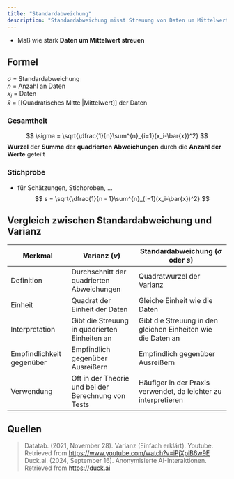 ```yaml
---
title: "Standardabweichung"
description: "Standardabweichung misst Streuung von Daten um Mittelwert. Formel für Gesamtheit/Stichprobe. Vorteile leichte Interpretation, Nachteile Empfindlichkeit gegenüber Ausreißern."
---
```


- Maß wie stark **Daten um Mittelwert streuen**

## Formel
$\sigma$ = Standardabweichung  
$n$ = Anzahl an Daten  
$x_i$ = Daten  
$\bar{x}$ = [[Quadratisches Mittel|Mittelwert]] der Daten  

### Gesamtheit
$$
\sigma = \sqrt{\dfrac{1}{n}\sum^{n}_{i=1}(x_i-\bar{x})^2}
$$
**Wurzel** der **Summe** der **quadrierten Abweichungen** durch die **Anzahl der Werte** geteilt

### Stichprobe
- für Schätzungen, Stichproben, ...
$$
s = \sqrt{\dfrac{1}{n - 1}\sum^{n}_{i=1}(x_i-\bar{x})^2}
$$

## Vergleich zwischen Standardabweichung und Varianz

| Merkmal                   | Varianz ($v$)                                       | Standardabweichung ($\sigma$ oder $s$)                          |
| ------------------------- | --------------------------------------------------- | --------------------------------------------------------------- |
| Definition                | Durchschnitt der quadrierten Abweichungen           | Quadratwurzel der Varianz                                       |
| Einheit                   | Quadrat der Einheit der Daten                       | Gleiche Einheit wie die Daten                                   |
| Interpretation            | Gibt die Streuung in quadrierten Einheiten an       | Gibt die Streuung in den gleichen Einheiten wie die Daten an    |
| Empfindlichkeit gegenüber | Empfindlich gegenüber Ausreißern                    | Empfindlich gegenüber Ausreißern                                |
| Verwendung                | Oft in der Theorie und bei der Berechnung von Tests | Häufiger in der Praxis verwendet, da leichter zu interpretieren |

## Quellen

> Datatab. (2021, November 28). Varianz (Einfach erklärt). Youtube. Retrieved from https://www.youtube.com/watch?v=iPjXpiB6w9E  
> Duck.ai. (2024, September 16). Anonymisierte AI-Interaktionen. Retrieved from https://duck.ai  
